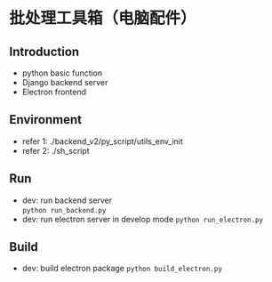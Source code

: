 # 批处理工具箱（电脑配件）

## Introduction
- python basic function
- Django backend server
- Electron frontend

## Environment
- refer 1: ./backend_v2/py_script/utils_env_init
- refer 2: ./sh_script

## Run
- dev: run backend server  
```python run_backend.py```
- dev: run electron server in develop mode
```python run_electron.py```

## Build
- dev: build electron package
```python build_electron.py```








